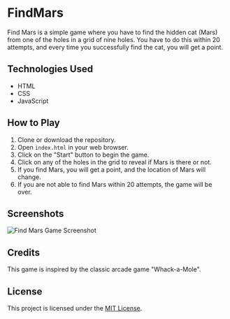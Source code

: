 # FindMars
Find Mars is a simple game where you have to find the hidden cat (Mars) from one of the holes in a grid of nine holes. You have to do this within 20 attempts, and every time you successfully find the cat, you will get a point.

## Technologies Used

-   HTML
-   CSS
-   JavaScript

## How to Play

1.  Clone or download the repository.
2.  Open `index.html` in your web browser.
3.  Click on the "Start" button to begin the game.
4.  Click on any of the holes in the grid to reveal if Mars is there or not.
5.  If you find Mars, you will get a point, and the location of Mars will change.
6.  If you are not able to find Mars within 20 attempts, the game will be over.

## Screenshots

![Find Mars Game Screenshot](https://chat.openai.com/images/screenshot.png)

## Credits

This game is inspired by the classic arcade game "Whack-a-Mole".

## License

This project is licensed under the [MIT License](https://opensource.org/licenses/MIT).
